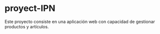 # proyect-IPN
Este proyecto consiste en una aplicación web con capacidad de gestionar productos y artículos.
